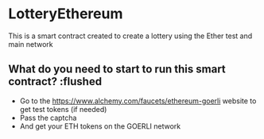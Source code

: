 # LotteryEthereum

This is a smart contract created to create a lottery using the Ether test and main network

## What do you need to start to run this smart contract? :flushed

- Go to the https://www.alchemy.com/faucets/ethereum-goerli website to get test tokens (if needed)
- Pass the captcha
- And get your ETH tokens on the GOERLI network
